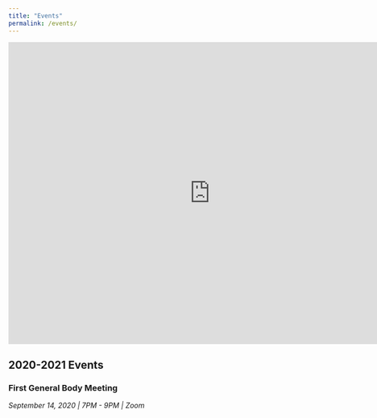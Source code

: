```yaml
---
title: "Events"
permalink: /events/
---
```


<iframe src="https://calendar.google.com/calendar/embed?src=vg35q48malkbt7m24q9rvb8fas%40group.calendar.google.com&ctz=America%2FNew_York" style="border: 0" width="800" height="600" frameborder="0" scrolling="no"></iframe>




## 2020-2021 Events

### First General Body Meeting
*September 14, 2020 |
7PM - 9PM |
Zoom*
